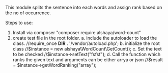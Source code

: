This module splits the sentence into each words and assign rank based on the no of occurrence. 

Steps to use:
1. Install via composer "composer require alshaya/word-count"
2. create test file in the root folder.
	a. include the autoloader to load the class. //require_once __DIR__ . '/vendor/autoload.php';
	b. initialize the root class //$instance = new alshaya\WordCount\GetCount();
	c. Set the text to be checked //$instance->setText("fsfsf");
	d. Call the function which ranks the given text and arguments can be either arrya or json  //$result = $instance->getWordRanking("array");